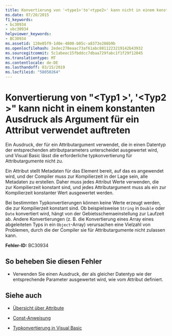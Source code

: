```yaml
---
title: Konvertierung von '<type1>'to'<type2>' kann nicht in einem konstanten Ausdruck als Argument für ein Attribut verwendet auftreten
ms.date: 07/20/2015
f1_keywords:
- bc30934
- vbc30934
helpviewer_keywords:
- BC30934
ms.assetid: 120e05f9-1d0e-4800-b05c-a8373e286b9b
ms.openlocfilehash: 2edec278eaac73af61abc8811223219142b43932
ms.sourcegitcommit: 5c1abeec15fbddcc7dbaa729fabc1f1f29f12045
ms.translationtype: MT
ms.contentlocale: de-DE
ms.lasthandoff: 03/15/2019
ms.locfileid: "58050264"
---
```

# <a name="conversion-from-type1-to-type2-cannot-occur-in-a-constant-expression-used-as-an-argument-to-an-attribute"></a>Konvertierung von "\<Typ1 >', '\<Typ2 >" kann nicht in einem konstanten Ausdruck als Argument für ein Attribut verwendet auftreten
Ein Ausdruck, der für ein Attributargument verwendet, die in einen Datentyp der entsprechenden attributparameters unterscheidet ausgewertet wird, und Visual Basic lässt die erforderliche typkonvertierung für Attributargumente nicht zu.  
  
 Ein Attribut stellt Metadaten für das Element bereit, auf das es angewendet wird, und der Compiler muss zur Kompilierzeit in der Lage sein, alle Metadaten zu erstellen. Daher muss jedes Attribut Werte verwenden, die zur Kompilierzeit konstant sind, und jedes Attributargument muss als ein zur Kompilierzeit konstanter Wert ausgewertet werden.  
  
 Bei bestimmten Typkonvertierungen können keine Werte erzeugt werden, die zur Kompilierzeit konstant sind. Ob beispielsweise `String` in `Double` oder `Date` konvertiert wird, hängt von der Gebietsschemaeinstellung zur Laufzeit ab. Andere Konvertierungen (z. B. die Konvertierung eines Array eines abgeleiteten Typs in ein `Object`-Array) verursachen eine Vielzahl von Problemen, durch die der Compiler sie für Attributargumente nicht zulassen kann.  
  
 **Fehler-ID:** BC30934  
  
## <a name="to-correct-this-error"></a>So beheben Sie diesen Fehler  
  
-   Verwenden Sie einen Ausdruck, der als gleicher Datentyp wie der entsprechende Parameter ausgewertet wird, wie vom Attribut definiert.  
  
## <a name="see-also"></a>Siehe auch

- [Übersicht über Attribute](~/docs/visual-basic/programming-guide/concepts/attributes/index.md)

- [Const-Anweisung](../../visual-basic/language-reference/statements/const-statement.md)
- [Typkonvertierung in Visual Basic](../../visual-basic/programming-guide/language-features/data-types/type-conversions.md)
